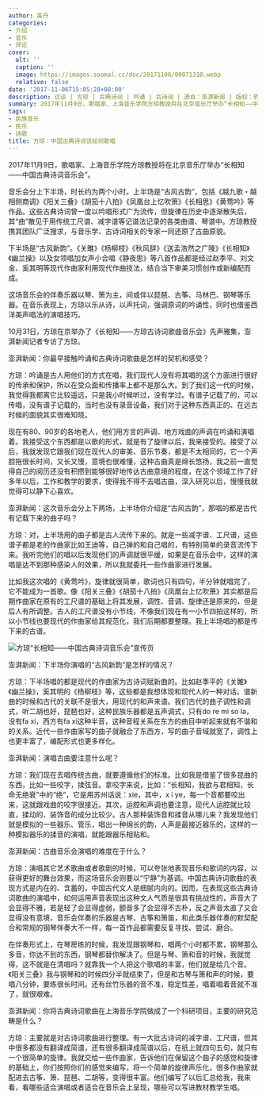 ```yaml
---
author: 高丹
categories:
- 介绍
- 音乐
- 评论
cover:
  alt: ''
  caption: ''
  image: https://images.soomal.cc/doc/20171106/00071310.webp
  relative: false
date: '2017-11-06T15:05:28+08:00'
description: 访谈 | 方琼 | 古典诗词 | 吟诵 | 古诗词 | 源自：澎湃新闻 | 版权：转载 |  平均/总评分：10.00/10
summary: 2017年11月9日，歌唱家、上海音乐学院方琼教授将在北京音乐厅举办“长相知――中国古典诗词音乐会”。音乐会分上下半场，时长约为两个小时。上半场是“古风古韵”，包括《越九歌・越相侧商调》《阳关三叠》《胡笳十八拍》《凤凰台上忆吹箫》《长相思》《黄莺吟》等作品……
tags:
- 民族音乐
- 民乐
- 诗歌
title: 方琼：中国古典诗词该如何歌唱
---
```


2017年11月9日，歌唱家、上海音乐学院方琼教授将在北京音乐厅举办“长相知――中国古典诗词音乐会”。

音乐会分上下半场，时长约为两个小时。上半场是“古风古韵”，包括《越九歌・越相侧商调》《阳关三叠》《胡笳十八拍》《凤凰台上忆吹箫》《长相思》《黄莺吟》等作品。这些古典诗词曾一度以吟唱形式广为流传，但旋律在历史中逐渐散失后，其“曲”散见于用传统工尺谱、减字谱等记谱法记录的各类曲谱、琴谱中。方琼教授携其团队广泛搜求，与音乐学、古诗词相关的专家一同还原了古曲原貌。

下半场是“古风新韵”。《关雎》《杨柳枝》《秋风辞》《送孟浩然之广陵》《长相知》《幽兰操》以及女领唱加女声小合唱《静夜思》等八首作品都是经过赵季平、刘文金、奚其明等现代作曲家利用现代作曲技法，结合当下审美习惯创作或新编配而成。

这场音乐会的伴奏乐器以琴、箫为主，间或伴以琵琶、古筝、马林巴、钢琴等乐器。在音乐表现上，方琼以乐从诗，以声托词，强调原词的吟诵性，同时也借鉴西洋美声唱法的演唱技巧。

10月31日，方琼在京举办了《长相知――方琼古诗词歌曲音乐会》先声雅集，澎湃新闻记者专访了方琼。

澎湃新闻：你最早接触吟诵和古典诗词歌曲是怎样的契机和感受？

方琼：吟诵是古人用他们的方式在唱，我们现代人没有将其唱的这个方面进行很好的传承和保护，所以在受众面和传播率上都不是那么大。到了我们这一代的时候，我觉得我都离它比较遥远，只是我小时候听过，没有学过。有谱子记载了的，可以传唱，没有谱子记载的，当时也没有录音设备，我们对于这种东西真正的、在远古时候的面貌其实很难知晓。

现在有80、90岁的各地老人，他们用方言的声调、地方戏曲的声调在吟诵和演唱着。我接受这个东西都是以歌的形式，就是有了旋律以后，我来接受的。接受了以后，我就发现它跟我们现在现代人的审美、音乐节奏，都是不太相同的，它一个声腔拖很长时间，又长又慢，意境也很难懂，这种古曲真是绵长悠扬，我之前一直觉得自己的阅历还没有积攒到能够很好地传达古曲意境的程度，在这个领域工作了好多年以后，工作和教学的要求，使得我不得不去唱古曲，深入研究以后，慢慢我就觉得可以静下心喜欢。

澎湃新闻：这次音乐会分上下两场，上半场你介绍是“古风古韵”，那唱的都是古代有记载下来的曲子吗？

方琼：对，上半场用的曲子都是古人流传下来的。就是一些减字谱、工尺谱，这些谱子都是老的作曲家比如王迪等，自己弹的和自己唱的，有特别简单的录音流传下来。我听完他们的唱以后发现他们的声调就很平缓，如果是在音乐会中，这样的演唱是达不到那种感染人的效果，所以我就委托一些作曲家进行发展。

比如我这次唱的《黄莺吟》，旋律就很简单，歌词也只有四句，半分钟就唱完了，它不能成为一首歌。像《阳关三叠》《胡笳十八拍》《凤凰台上忆吹箫》其实都是后期作曲家在原有的工尺谱的基础上将其发展，调性、音调、旋律还是原来的，但是后人有所调整。古人的工尺谱没有小节线，不像我们现在有一小节四拍这样的，所以小节线也要现代的作曲家给其规范化，我们后期都要整理。我上半场唱的都是传下来的古谱。

![方琼“长相知――中国古典诗词音乐会”宣传页](https://images.soomal.cc/doc/20171106/00071309.webp)





澎湃新闻：下半场你演唱的“古风新韵”是怎样的情况？

方琼：下半场唱的都是现代的作曲家为古诗词赋新曲的。比如赵季平的《关雎》《幽兰操》，奚其明的《杨柳枝》等，这些都是我想体现和现代人的一种对话。谱新曲的时候和古代的关联不是很大，用现代的和声来谱。我们古代的曲子调性和调式，听二胡也好，琵琶也好，这种民族乐器都是五声调式，只有do re mi so la，没有fa xi，西方有fa xi这种半音，这种音程关系在东方的曲目中听起来就有不谐和的关系。近代一些作曲家写的曲子就融合了东西方，写的曲子音域就宽了，调性上也更丰富了，编配形式也更多样化。

澎湃新闻：演唱古曲要注意什么呢？

方琼：我们现在去唱传统古曲，就要遵循他们的标准。比如我是借鉴了很多昆曲的东西，比如一些咬字，揉弦音。拿咬字来说，比如：“长相知，我欲与君相知，长命无绝衰”中的“绝”，它是用苏州话说：xie，其中，x i ye，每一个音都要咬出来，这就跟戏曲的咬字很接近。其次，运腔和声调也要注意，现代人运腔就比较直，揉动的、装饰音的成分比较少。古人那种装饰音和揉音从哪儿来？我发现他们就是模拟的一些器乐、管乐，唱出一种绵长的韵，人声是最接近器乐的，这样的一种模拟器乐的揉音的演唱，就能跟器乐相贴和。

澎湃新闻：古曲音乐会演唱的难度在于什么？

方琼：演唱其它艺术歌曲或者歌剧的时候，可以夸张地表现音乐和歌词的内容，以获得更好的舞台效果，而这场音乐会则要以“宁静”为基调。中国古典诗词歌曲的表现方式是内在的、含蓄的，中国古代文人是细腻内向的。因而，在表现这些古典诗词歌曲的演唱中，如何运用声音表现出这种文人气质是很具有挑战性的，声音大了会显得不雅，若是轻了会显得虚弱，颤音多了会显得不古朴，反之声音太直了又会显得没有意境，音乐会伴奏的乐器是古琴、古筝和箫笛，和此类乐器伴奏的默契配合和常规的钢琴伴奏大不一样，每一首作品都需要反复寻找、尝试、磨合。

在伴奏形式上，在琴房练的时候，我发现跟钢琴和，唱两个小时都不累，钢琴那么多音，你达不到的东西，钢琴都替你解决了。但是与琴、箫和音的时候，我就觉得，这不就是在清唱吗？就靠我一个人把这个歌唱的丰富，他们就是给几个音。《阳关三叠》我与钢琴和的时候四分半就结束了，但是和古琴与箫和声的时候，要唱八分钟，要练很长时间。还有丝竹乐器的音不准，稳定性差，唱着唱着音就不准了，就很艰难。

澎湃新闻：你将古典诗词歌曲在上海音乐学院做成了一个科研项目，主要的研究范畴是什么？

方琼：主要就是对古诗词歌曲进行整理。有一大批古诗词的减字谱、工尺谱，但其中很多都没有翻译成简谱，还有很多翻译成简谱以后，在纸上就四句五句，就只有一个很简单的旋律。我就交给一些作曲家，告诉他们在保留这个曲子的感觉和旋律的基础上，你们按照你们的感觉来编写，将一个简单的旋律声乐化，很多作曲家就配进去古筝、箫、琵琶、二胡等，变得很丰富。他们编写了以后汇总给我，我来看，看哪些适合演唱或者适合在音乐会上呈现，哪些可以写进教材教学生唱。